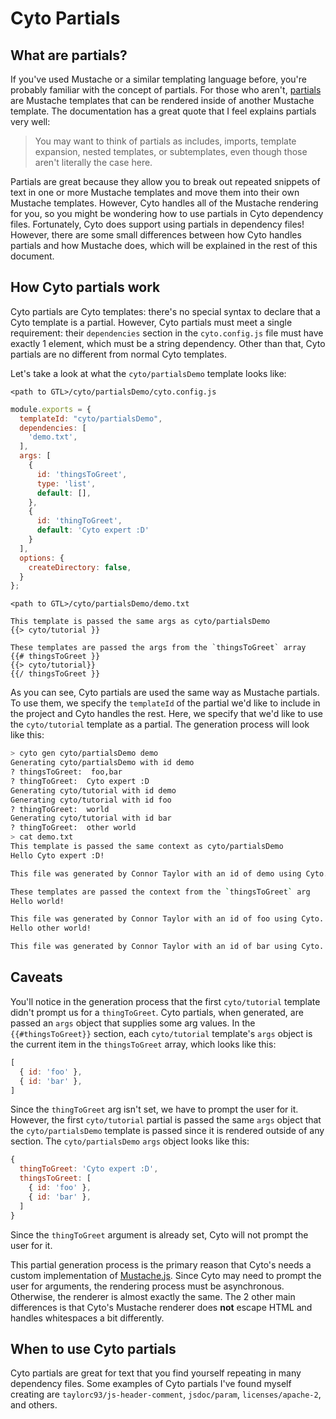 # Cyto Partials

## What are partials?
If you've used Mustache or a similar templating language before, you're probably familiar with the concept of partials. For those who aren't, [partials](https://mustache.github.io/mustache.5.html#Partials) are Mustache templates that can be rendered inside of another Mustache template.  The documentation has a great quote that I feel explains partials very well:

> You may want to think of partials as includes, imports, template expansion, nested templates, or subtemplates, even though those aren't literally the case here.

Partials are great because they allow you to break out repeated snippets of text in one or more Mustache templates and move them into their own Mustache templates. However, Cyto handles all of the Mustache rendering for you, so you might be wondering how to use partials in Cyto dependency files. Fortunately, Cyto does support using partials in dependency files! However, there are some small differences between how Cyto handles partials and how Mustache does, which will be explained in the rest of this document.

## How Cyto partials work

Cyto partials are Cyto templates: there's no special syntax to declare that a Cyto template is a partial. However, Cyto partials must meet a single requirement:  their `dependencies`  section in the `cyto.config.js` file must have exactly 1 element, which must be a string dependency. Other than that, Cyto partials are no different from normal Cyto templates.

Let's take a look at what the `cyto/partialsDemo`  template looks like:

`<path to GTL>/cyto/partialsDemo/cyto.config.js`
```js
module.exports = {
  templateId: "cyto/partialsDemo",
  dependencies: [
    'demo.txt',
  ],
  args: [
    {
      id: 'thingsToGreet',
      type: 'list',
      default: [],
    },
    {
      id: 'thingToGreet',
      default: 'Cyto expert :D'
    }
  ],
  options: {
    createDirectory: false,
  }
};
```

`<path to GTL>/cyto/partialsDemo/demo.txt`
```
This template is passed the same args as cyto/partialsDemo
{{> cyto/tutorial }}

These templates are passed the args from the `thingsToGreet` array
{{# thingsToGreet }}
{{> cyto/tutorial}}
{{/ thingsToGreet }}
```

As you can see, Cyto partials are used the same way as Mustache partials. To use them, we specify the `templateId` of the partial we'd like to include in the project and Cyto handles the rest. Here, we specify that we'd like to use the `cyto/tutorial` template as a partial. The generation process will look like this:

```bash
> cyto gen cyto/partialsDemo demo
Generating cyto/partialsDemo with id demo
? thingsToGreet:  foo,bar
? thingToGreet:  Cyto expert :D
Generating cyto/tutorial with id demo
Generating cyto/tutorial with id foo
? thingToGreet:  world
Generating cyto/tutorial with id bar
? thingToGreet:  other world
> cat demo.txt
This template is passed the same context as cyto/partialsDemo
Hello Cyto expert :D!

This file was generated by Connor Taylor with an id of demo using Cyto.

These templates are passed the context from the `thingsToGreet` arg
Hello world!

This file was generated by Connor Taylor with an id of foo using Cyto.
Hello other world!

This file was generated by Connor Taylor with an id of bar using Cyto.
```

## Caveats

You'll notice in the generation process that the first `cyto/tutorial` template didn't prompt us for a `thingToGreet`. Cyto partials, when generated, are passed an `args` object that supplies some arg values. In the `{{#thingsToGreet}}` section, each `cyto/tutorial` template's `args` object is the current item in the `thingsToGreet` array, which looks like this:

```js
[
  { id: 'foo' },
  { id: 'bar' },
]
```

Since the `thingToGreet` arg isn't set, we have to prompt the user for it. However, the first `cyto/tutorial` partial is passed the same `args` object that the `cyto/partialsDemo` template is passed since it is rendered outside of any section. The `cyto/partialsDemo` `args` object looks like this:

```js
{
  thingToGreet: 'Cyto expert :D',
  thingsToGreet: [
    { id: 'foo' },
    { id: 'bar' },
  ]
}
```

Since the `thingToGreet` argument is already set, Cyto will not prompt the user for it.

This partial generation process is the primary reason that Cyto's needs a custom implementation of [Mustache.js](https://github.com/janl/mustache.js). Since Cyto may need to prompt the user for arguments, the rendering process must be asynchronous. Otherwise, the renderer is almost exactly the same. The 2 other main differences is that Cyto's Mustache renderer does **not** escape HTML and handles whitespaces a bit differently.

## When to use Cyto partials

Cyto partials are great for text that you find yourself repeating in many dependency files. Some examples of Cyto partials I've found myself creating are `taylorc93/js-header-comment`, `jsdoc/param`, `licenses/apache-2`, and others.